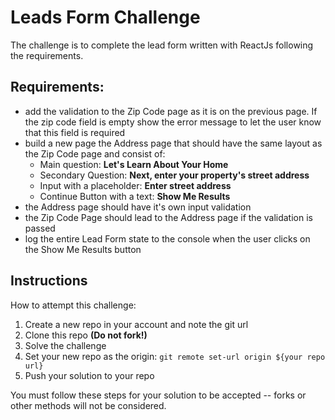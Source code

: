 # Leads Form Challenge


The challenge is to complete the lead form written with ReactJs following the requirements.

## Requirements:

- add the validation to the Zip Code page as it is on the previous page. If the zip code field is empty show the error message to let the user know that this field is required
- build a new page the Address page that should have the same layout as the Zip Code page and consist of:
  - Main question: **Let's Learn About Your Home**
  - Secondary Question: **Next, enter your property's street address**
  - Input with a placeholder: **Enter street address**
  - Continue Button with a text: **Show Me Results**
- the Address page should have it's own input validation
- the Zip Code Page should lead to the Address page if the validation is passed
- log the entire Lead Form state to the console when the user clicks on the Show Me Results button 

## Instructions

How to attempt this challenge:

1. Create a new repo in your account and note the git url
2. Clone this repo **(Do not fork!)**
3. Solve the challenge
4. Set your new repo as the origin: `git remote set-url origin ${your repo url}`
5. Push your solution to your repo

You must follow these steps for your solution to be accepted -- forks or other methods will not be considered.
